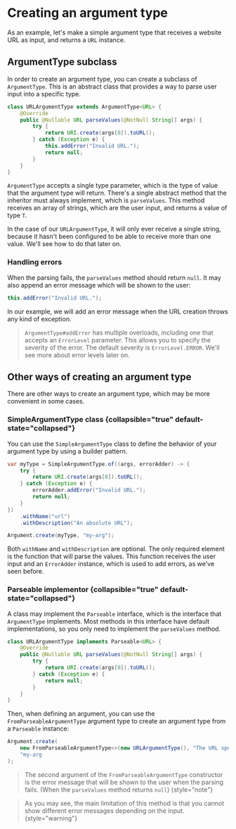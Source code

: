 # Creating an argument type

As an example, let's make a simple argument type that receives a website URL as input, and returns a ``URL`` instance.


## ArgumentType subclass

In order to create an argument type, you can create a subclass of `ArgumentType`. This is an abstract class that
provides a way to parse user input into a specific type.

```Java
class URLArgumentType extends ArgumentType<URL> {
	@Override
	public @Nullable URL parseValues(@NotNull String[] args) {
		try {
			return URI.create(args[0]).toURL();
		} catch (Exception e) {
			this.addError("Invalid URL.");
			return null;
		}
	}
}
```

`ArgumentType` accepts a single type parameter, which is the type of value that the argument type will return.
There's a single abstract method that the inheritor must always implement, which is `parseValues`. This method
receives an array of strings, which are the user input, and returns a value of type `T`.

In the case of our `URLArgumentType`, it will only ever receive a single string, because it hasn't been configured
to be able to receive more than one value. We'll see how to do that later on.


### Handling errors

When the parsing fails, the `parseValues` method should return `null`. It may also append an error message which will
be shown to the user:

````Java
this.addError("Invalid URL.");
````

In our example, we will add an error message when the URL creation throws any kind of exception.

> `ArgumentType#addError` has multiple overloads, including one that accepts an `ErrorLevel` parameter. This allows
> you to specify the severity of the error. The default severity is `ErrorLevel.ERROR`.
> We'll see more about error levels later on.


## Other ways of creating an argument type

There are other ways to create an argument type, which may be more convenient in some cases.


### SimpleArgumentType class {collapsible="true" default-state="collapsed"}

You can use the `SimpleArgumentType` class to define the behavior of your argument type by using a builder pattern.

```Java
var myType = SimpleArgumentType.of((args, errorAdder) -> {
	try {
		return URI.create(args[0]).toURL();
	} catch (Exception e) {
		errorAdder.addError("Invalid URL.");
		return null;
	}
})
	.withName("url")
	.withDescription("An absolute URL");

Argument.create(myType, "my-arg");
```

Both `withName` and `withDescription` are optional. The only required element is the function that will parse the
values. This function receives the user input and an `ErrorAdder` instance, which is used to add errors, as we've seen
before.


### Parseable implementor {collapsible="true" default-state="collapsed"}

A class may implement the `Parseable` interface, which is the interface that `ArgumentType` implements. Most methods in
this interface have default implementations, so you only need to implement the `parseValues` method.

```Java
class URLArgumentType implements Parseable<URL> {
	@Override
	public @Nullable URL parseValues(@NotNull String[] args) {
		try {
			return URI.create(args[0]).toURL();
		} catch (Exception e) {
			return null;
		}
	}
}
```

Then, when defining an argument, you can use the `FromParseableArgumentType` argument type to create an argument type
from a `Parseable` instance:

```Java
Argument.create(
	new FromParseableArgumentType<>(new URLArgumentType(), "The URL specified is invalid."),
	"my-arg
);
```

> The second argument of the `FromParseableArgumentType` constructor is the error message that will be shown to the user
> when the parsing fails. (When the `parseValues` method returns `null`)
{style="note"}

> As you may see, the main limitation of this method is that you cannot show different error messages depending on the
> input.
{style="warning"}